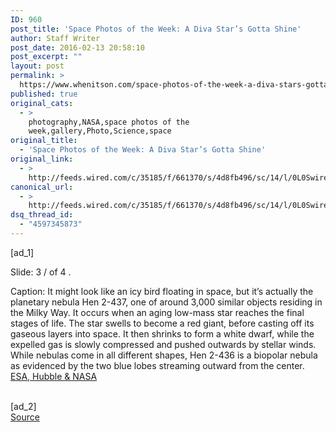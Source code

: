 ```yaml
---
ID: 960
post_title: 'Space Photos of the Week: A Diva Star’s Gotta Shine'
author: Staff Writer
post_date: 2016-02-13 20:58:10
post_excerpt: ""
layout: post
permalink: >
  https://www.whenitson.com/space-photos-of-the-week-a-diva-stars-gotta-shine/
published: true
original_cats:
  - >
    photography,NASA,space photos of the
    week,gallery,Photo,Science,space
original_title:
  - 'Space Photos of the Week: A Diva Star’s Gotta Shine'
original_link:
  - >
    http://feeds.wired.com/c/35185/f/661370/s/4d8fb496/sc/14/l/0L0Swired0N0C20A160C0A20Cspace0Ephotos0Eof0Ethe0Eweek0Ea0Ediva0Estars0Egotta0Eshine0C/story01.htm
canonical_url:
  - >
    http://feeds.wired.com/c/35185/f/661370/s/4d8fb496/sc/14/l/0L0Swired0N0C20A160C0A20Cspace0Ephotos0Eof0Ethe0Eweek0Ea0Ediva0Estars0Egotta0Eshine0C/story01.htm
dsq_thread_id:
  - "4597345873"
---
```

 [ad_1]
<br><div id=""><p><span class="visually-hidden">Slide: </span>3 <span aria-hidden="true" role="presentation">/</span> <span class="visually-hidden">of </span> 4								<span class="visually-hidden">.</span>
								</p>
								<p>
									<span class="visually-hidden">Caption: </span>
									<span class="marg-r-sm">It might look like an icy bird floating in space, but it’s actually the planetary nebula Hen 2-437, one of around 3,000 similar objects residing in the Milky Way. It occurs when an aging low-mass star reaches the final stages of life. The star swells to become a red giant, before casting off its gaseous layers into space. It then shrinks to form a white dwarf, while the expelled gas is slowly compressed and pushed outwards by stellar winds. While nebulas come in all different shapes, Hen 2-436 is a biopolar nebula as evidenced by the two blue lobes streaming outward from the center.</span><span class="credit"><span aria-hidden="true" role="presentation" class="ui ui-photo inline-block ui-credit relative opacity-5 marg-r-micro "/> <a href="http://www.nasa.gov/image-feature/goddard/2016/hubble-watches-the-icy-blue-wings-of-hen-2-437">ESA, Hubble &amp; NASA</a></span>								</p>
							</div>
<br>[ad_2]
<br><a href="http://feeds.wired.com/c/35185/f/661370/s/4d8fb496/sc/14/l/0L0Swired0N0C20A160C0A20Cspace0Ephotos0Eof0Ethe0Eweek0Ea0Ediva0Estars0Egotta0Eshine0C/story01.htm">Source </a>